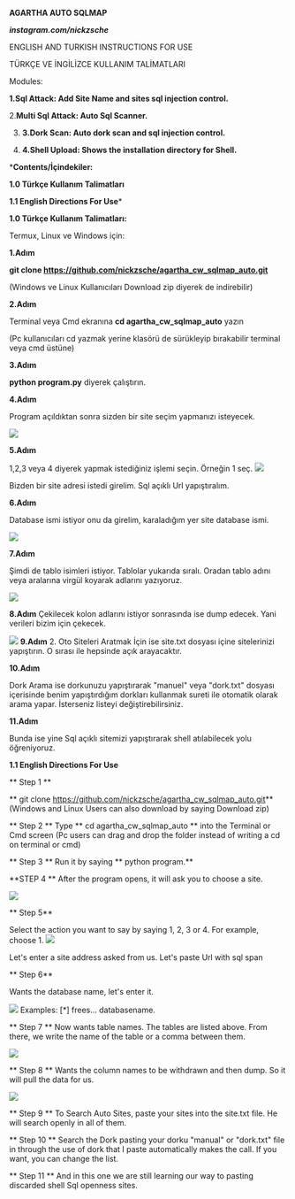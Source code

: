 
**AGARTHA AUTO SQLMAP**

***instagram.com/nickzsche***


ENGLISH AND TURKISH INSTRUCTIONS FOR USE

TÜRKÇE VE İNGİLİZCE KULLANIM TALİMATLARI

Modules:

**1.Sql Attack:  Add Site Name and sites sql injection control.**

2.**Multi Sql Attack: Auto Sql Scanner.**

3. **3.Dork Scan: Auto dork scan and sql injection control.**

4. **4.Shell Upload: Shows the installation directory for Shell.**

***Contents/İçindekiler:**

**1.0 Türkçe Kullanım Talimatları**

**1.1 English Directions For Use***

**1.0 Türkçe Kullanım Talimatları:**

Termux, Linux ve Windows için:

**1.Adım**

**git clone https://github.com/nickzsche/agartha_cw_sqlmap_auto.git**

(Windows ve Linux Kullanıcıları Download zip diyerek de indirebilir)

**2.Adım** 

Terminal veya Cmd ekranına **cd agartha_cw_sqlmap_auto** yazın

(Pc kullanıcıları cd yazmak yerine klasörü de sürükleyip bırakabilir terminal veya cmd üstüne)

**3.Adım**

**python program.py** diyerek çalıştırın.


**4.Adım**

Program açıldıktan sonra sizden bir site seçim yapmanızı isteyecek.

![](https://i.hizliresim.com/2ZYv0X.png)


**5.Adım**

1,2,3 veya 4 diyerek yapmak istediğiniz işlemi seçin. Örneğin 1 seç.
![](https://i.hizliresim.com/d9Q1NL.png)

Bizden bir site adresi istedi girelim. Sql açıklı Url yapıştıralım.


**6.Adım**

Database ismi istiyor onu da girelim, karaladığım yer site database ismi.

![](https://i.hizliresim.com/6pzRUj.png)

**7.Adım**

Şimdi de tablo isimleri istiyor. Tablolar yukarıda sıralı. Oradan tablo adını veya aralarına virgül koyarak adlarını yazıyoruz.

![](https://i.hizliresim.com/3P88kU.png)

**8.Adım**
Çekilecek kolon adlarını istiyor sonrasında ise dump edecek. Yani verileri bizim için çekecek.

![](https://i.hizliresim.com/bvF9mw.png)
**9.Adım**
2. Oto Siteleri Aratmak İçin ise site.txt dosyası içine sitelerinizi yapıştırın. O sırası ile hepsinde açık arayacaktır.

**10.Adım**

Dork Arama ise dorkunuzu yapıştırarak "manuel" veya "dork.txt" dosyası içerisinde benim yapıştırdığım dorkları kullanmak sureti ile otomatik olarak arama yapar. İsterseniz listeyi değiştirebilirsiniz.

**11.Adım**

Bunda ise yine Sql açıklı sitemizi yapıştırarak shell atılabilecek yolu öğreniyoruz.


**1.1 English Directions For Use**

** Step 1 **

** git clone https://github.com/nickzsche/agartha_cw_sqlmap_auto.git**
(Windows and Linux Users can also download by saying Download zip)

** Step 2 **
Type ** cd agartha_cw_sqlmap_auto ** into the Terminal or Cmd screen
(Pc users can drag and drop the folder instead of writing a cd on terminal or cmd)

  
** Step 3 ** Run it by saying ** python program.** 

**STEP 4 **  After the program opens, it will ask you to choose a site.

![](https://i.hizliresim.com/2ZYv0X.png)

  
  
 ** Step 5** 
 
 Select the action you want to say by saying 1, 2, 3 or 4. For example, choose 1.
![](https://i.hizliresim.com/d9Q1NL.png)

  
Let's enter a site address asked from us. Let's paste Url with sql span

  
  
  
 ** Step 6** 
 

Wants the database name, let's enter it.

![](https://i.hizliresim.com/6pzRUj.png)
Examples: [*] frees... databasename.


** Step 7 **
Now wants table names. The tables are listed above. From there, we write the name of the table or a comma between them.

![](https://i.hizliresim.com/3P88kU.png)


  
** Step 8 ** 
Wants the column names to be withdrawn and then dump. So it will pull the data for us.

![](https://i.hizliresim.com/bvF9mw.png)


** Step 9 ** 
To Search Auto Sites, paste your sites into the site.txt file. He will search openly in all of them.


** Step 10 **
Search the Dork pasting your dorku "manual" or "dork.txt" file in through the use of dork that I paste automatically makes the call. If you want, you can change the list.

 ** Step 11 **
And in this one we are still learning our way to pasting discarded shell Sql openness sites.
